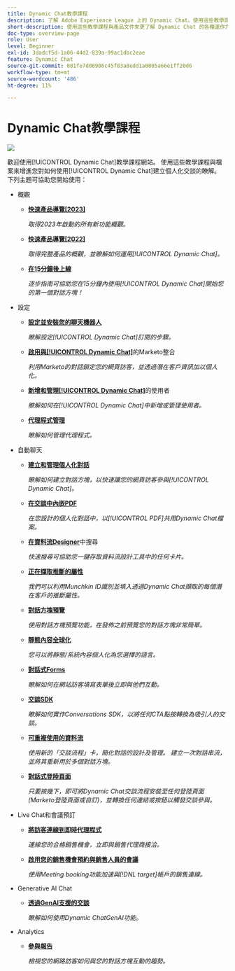 ```yaml
---
title: Dynamic Chat教學課程
description: 了解 Adobe Experience League 上的 Dynamic Chat。使用這些教學課程與文件來更了解如何使用 Dynamic Chat 建立個人化的對話。
short-description: 使用這些教學課程與產品文件來更了解 Dynamic Chat 的各種運作方式。
doc-type: overview-page
role: User
level: Beginner
exl-id: 3dadcf5d-1a06-44d2-839a-99ac1dbc2eae
feature: Dynamic Chat
source-git-commit: 081fe7d08986c45f83a8edd1a0805a66e1ff20d6
workflow-type: tm+mt
source-wordcount: '486'
ht-degree: 11%

---
```


# Dynamic Chat教學課程

![](assets/dynamic-chat-header.png)

歡迎使用[!UICONTROL Dynamic Chat]教學課程網站。 使用這些教學課程與檔案來增進您對如何使用[!UICONTROL Dynamic Chat]建立個人化交談的瞭解。 下列主題可協助您開始使用：

* 概觀
   * **[快速產品導覽[2023]](product-tour.md)**

     *取得2023年啟動的所有新功能概觀。*
   * **[快速產品導覽[2022]](product-tour.md)**

     *取得完整產品的概觀，並瞭解如何運用[!UICONTROL Dynamic Chat]。*
   * **[在15分鐘後上線](go-live-in-15-minutes.md)**

     *逐步指南可協助您在15分鐘內使用[!UICONTROL Dynamic Chat]開始您的第一個對話方塊！*
* 設定
   * **[設定並安裝您的聊天機器人](setup.md)**

     *瞭解設定[!UICONTROL Dynamic Chat]訂閱的步驟。*
   * **[啟用與[!UICONTROL Dynamic Chat]](marketo-integration.md)**&#x200B;的Marketo整合

     *利用Marketo的對話鎖定您的網頁訪客，並透過潛在客戶資訊加以個人化。*
   * **[新增和管理[!UICONTROL Dynamic Chat]](user-management.md)**&#x200B;的使用者

     *瞭解如何在[!UICONTROL Dynamic Chat]中新增或管理使用者。*
   * **[代理程式管理](agent-management.md)**

     *瞭解如何管理代理程式。*
* 自動聊天
   * **[建立和管理個人化對話](dialogue-management.md)**

     *瞭解如何建立對話方塊，以快速讓您的網頁訪客參與[!UICONTROL Dynamic Chat]。*
   * **[在交談中內嵌PDF](document-cloud-integration.md)**

     *在您設計的個人化對話中，以[!UICONTROL PDF]共用Dynamic Chat檔案。*
   * **[在資料流Designer](search-in-stream-designer.md)**&#x200B;中搜尋

     *快速搜尋可協助您一鍵存取資料流設計工具中的任何卡片。*
   * **[正在擷取推斷的屬性](capture-inferred-attributes.md)**

     *我們可以利用Munchkin ID識別並填入透過Dynamic Chat擷取的每個潛在客戶的推斷屬性。*
   * **[對話方塊預覽](dialogue-preview.md)**

     *使用對話方塊預覽功能，在發佈之前預覽您的對話方塊非常簡單。*
   * **[靜態內容全球化](globalization-of-static-content.md)**

     *您可以將靜態/系統內容個人化為您選擇的語言。*
   * **[對話式Forms](conversational-forms.md)**

     *瞭解如何在網站訪客填寫表單後立即與他們互動。*
   * **[交談SDK](conversations-sdk.md)**

     *瞭解如何實作Conversations SDK，以將任何CTA點按轉換為吸引人的交談。*
   * **[可重複使用的資料流](reusable-flows.md)**

     *使用新的「交談流程」卡，簡化對話的設計及管理。 建立一次對話串流，並將其重新用於多個對話方塊。*
   * **[對話式登陸頁面](conversational-landing-pages.md)**

     *只要按幾下，即可將Dynamic Chat交談流程安裝至任何登陸頁面(Marketo登陸頁面或自訂)，並轉換任何連結或按鈕以觸發交談參與。*
* Live Chat和會議預訂
   * **[將訪客連線到即時代理程式](connect-visitors-to-live-agents.md)**

     *連線您的合格銷售機會，立即與銷售代理商接洽。*
   * **[啟用您的銷售機會預約與銷售人員的會議](meeting-booking.md)**

     *使用Meeting booking功能加速與[!DNL target]帳戶的銷售連線。*
* Generative AI Chat
   * **[透過GenAI支援的交談](gen-ai-features.md)**

     *瞭解如何使用Dynamic ChatGenAI功能。*
* Analytics
   * **[參與報告](engagement-report.md)**

     *檢視您的網路訪客如何與您的對話方塊互動的趨勢。*
